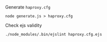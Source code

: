 Generate `haproxy.cfg`
```
node generate.js > haproxy.cfg
```

Check ejs validity
```
./node_modules/.bin/ejslint haproxy.cfg.ejs
```
